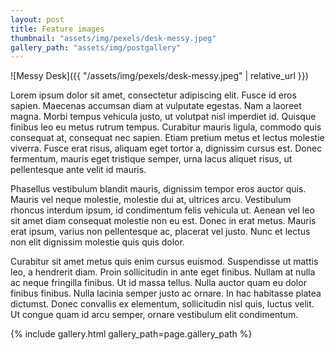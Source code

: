 ```yaml
---
layout: post
title: Feature images
thumbnail: "assets/img/pexels/desk-messy.jpeg"
gallery_path: "assets/img/postgallery"
---
```


![Messy Desk]({{ "/assets/img/pexels/desk-messy.jpeg" | relative_url }})

Lorem ipsum dolor sit amet, consectetur adipiscing elit. Fusce id eros sapien. Maecenas accumsan diam at vulputate egestas. Nam a laoreet magna. Morbi tempus vehicula justo, ut volutpat nisl imperdiet id. Quisque finibus leo eu metus rutrum tempus. Curabitur mauris ligula, commodo quis consequat at, consequat nec sapien. Etiam pretium metus et lectus molestie viverra. Fusce erat risus, aliquam eget tortor a, dignissim cursus est. Donec fermentum, mauris eget tristique semper, urna lacus aliquet risus, ut pellentesque ante velit id mauris.

Phasellus vestibulum blandit mauris, dignissim tempor eros auctor quis. Mauris vel neque molestie, molestie dui at, ultrices arcu. Vestibulum rhoncus interdum ipsum, id condimentum felis vehicula ut. Aenean vel leo sit amet diam consequat molestie non eu est. Donec in erat metus. Mauris erat ipsum, varius non pellentesque ac, placerat vel justo. Nunc et lectus non elit dignissim molestie quis quis dolor.

Curabitur sit amet metus quis enim cursus euismod. Suspendisse ut mattis leo, a hendrerit diam. Proin sollicitudin in ante eget finibus. Nullam at nulla ac neque fringilla finibus. Ut id massa tellus. Nulla auctor quam eu dolor finibus finibus. Nulla lacinia semper justo ac ornare. In hac habitasse platea dictumst. Donec convallis ex elementum, sollicitudin nisl quis, luctus velit. Ut congue quam id arcu semper, ornare vestibulum elit condimentum.

{% include gallery.html gallery_path=page.gallery_path %}
